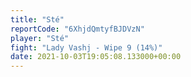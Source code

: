 ```yaml
---
title: "Sté"
reportCode: "6XhjdQmtyfBJDVzN"
player: "Sté"
fight: "Lady Vashj - Wipe 9 (14%)"
date: 2021-10-03T19:05:08.133000+00:00
---
```

